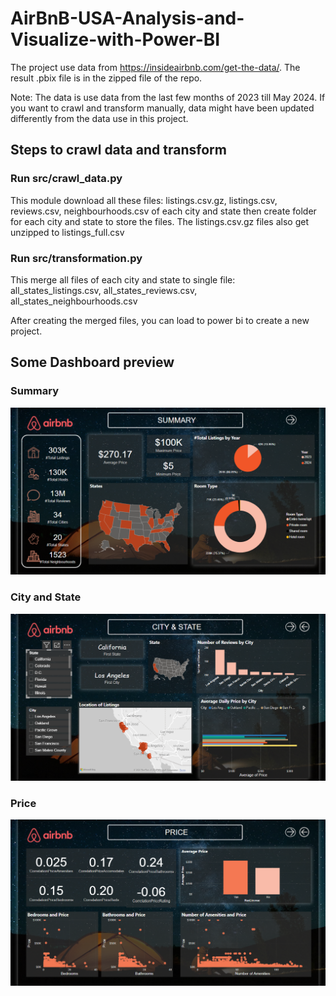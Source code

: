 # AirBnB-USA-Analysis-and-Visualize-with-Power-BI

The project use data from https://insideairbnb.com/get-the-data/.
The result .pbix file is in the zipped file of the repo.

Note: The data is use data from the last few months of 2023 till May 2024. If you want to crawl and transform manually, data might have been updated differently from the data use in this project.

## Steps to crawl data and transform

### Run src/crawl_data.py
This module download all these files: listings.csv.gz, listings.csv, reviews.csv, neighbourhoods.csv of each city and state then create folder for each city and state to store the files. The listings.csv.gz files also get unzipped to listings_full.csv

### Run src/transformation.py
This merge all files of each city and state to single file: all_states_listings.csv, all_states_reviews.csv, all_states_neighbourhoods.csv

After creating the merged files, you can load to power bi to create a new project.

## Some Dashboard preview

### Summary
![Summary Image](img/summary.png)

### City and State
![City and State Image](img/city&state.png)

### Price
![Price Image](img/price.png)
